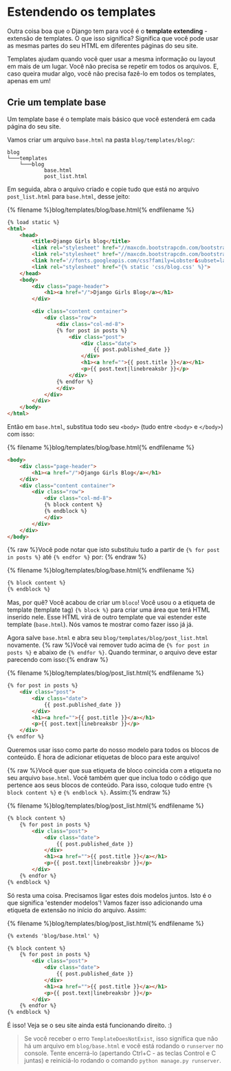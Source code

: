 # Estendendo os templates

Outra coisa boa que o Django tem para você é o **template extending** - extensão de templates. O que isso significa? Significa que você pode usar as mesmas partes do seu HTML em diferentes páginas do seu site.

Templates ajudam quando você quer usar a mesma informação ou layout em mais de um lugar. Você não precisa se repetir em todos os arquivos. E, caso queira mudar algo, você não precisa fazê-lo em todos os templates, apenas em um!

## Crie um template base

Um template base é o template mais básico que você estenderá em cada página do seu site.

Vamos criar um arquivo `base.html` na pasta `blog/templates/blog/`:

    blog
    └───templates
        └───blog
                base.html
                post_list.html
    

Em seguida, abra o arquivo criado e copie tudo que está no arquivo `post_list.html` para `base.html`, desse jeito:

{% filename %}blog/templates/blog/base.html{% endfilename %}

```html
{% load static %}
<html>
    <head>
        <title>Django Girls blog</title>
        <link rel="stylesheet" href="//maxcdn.bootstrapcdn.com/bootstrap/3.2.0/css/bootstrap.min.css">
        <link rel="stylesheet" href="//maxcdn.bootstrapcdn.com/bootstrap/3.2.0/css/bootstrap-theme.min.css">
        <link href='//fonts.googleapis.com/css?family=Lobster&subset=latin,latin-ext' rel='stylesheet' type='text/css'>
        <link rel="stylesheet" href="{% static 'css/blog.css' %}">
    </head>
    <body>
        <div class="page-header">
            <h1><a href="/">Django Girls Blog</a></h1>
        </div>

        <div class="content container">
            <div class="row">
                <div class="col-md-8">
                {% for post in posts %}
                    <div class="post">
                        <div class="date">
                            {{ post.published_date }}
                        </div>
                        <h1><a href="">{{ post.title }}</a></h1>
                        <p>{{ post.text|linebreaksbr }}</p>
                    </div>
                {% endfor %}
                </div>
            </div>
        </div>
    </body>
</html>
```

Então em `base.html`, substitua todo seu `<body>` (tudo entre `<body>` e `</body>`) com isso:

{% filename %}blog/templates/blog/base.html{% endfilename %}

```html
<body>
    <div class="page-header">
        <h1><a href="/">Django Girls Blog</a></h1>
    </div>
    <div class="content container">
        <div class="row">
            <div class="col-md-8">
            {% block content %}
            {% endblock %}
            </div>
        </div>
    </div>
</body>
```

{% raw %}Você pode notar que isto substituiu tudo a partir de `{% for post in posts %}` até `{% endfor %}` por: {% endraw %}

{% filename %}blog/templates/blog/base.html{% endfilename %}

```html
{% block content %}
{% endblock %}
```

Mas, por quê? Você acabou de criar um `bloco`! Você usou o a etiqueta de template (template tag) `{% block %}` para criar uma área que terá HTML inserido nele. Esse HTML virá de outro template que vai estender este template (`base.html`). Nós vamos te mostrar como fazer isso já já.

Agora salve `base.html` e abra seu `blog/templates/blog/post_list.html` novamente. {% raw %}Você vai remover tudo acima de `{% for post in posts %}` e abaixo de `{% endfor %}`. Quando terminar, o arquivo deve estar parecendo com isso:{% endraw %}

{% filename %}blog/templates/blog/post_list.html{% endfilename %}

```html
{% for post in posts %}
    <div class="post">
        <div class="date">
            {{ post.published_date }}
        </div>
        <h1><a href="">{{ post.title }}</a></h1>
        <p>{{ post.text|linebreaksbr }}</p>
    </div>
{% endfor %}
```

Queremos usar isso como parte do nosso modelo para todos os blocos de conteúdo. É hora de adicionar etiquetas de bloco para este arquivo!

{% raw %}Você quer que sua etiqueta de bloco coincida com a etiqueta no seu arquivo `base.html`. Você também quer que inclua todo o código que pertence aos seus blocos de conteúdo. Para isso, coloque tudo entre `{% block content %}` e `{% endblock %}`. Assim:{% endraw %}

{% filename %}blog/templates/blog/post_list.html{% endfilename %}

```html
{% block content %}
    {% for post in posts %}
        <div class="post">
            <div class="date">
                {{ post.published_date }}
            </div>
            <h1><a href="">{{ post.title }}</a></h1>
            <p>{{ post.text|linebreaksbr }}</p>
        </div>
    {% endfor %}
{% endblock %}
```

Só resta uma coisa. Precisamos ligar estes dois modelos juntos. Isto é o que significa 'estender modelos'! Vamos fazer isso adicionando uma etiqueta de extensão no início do arquivo. Assim:

{% filename %}blog/templates/blog/post_list.html{% endfilename %}

```html
{% extends 'blog/base.html' %}

{% block content %}
    {% for post in posts %}
        <div class="post">
            <div class="date">
                {{ post.published_date }}
            </div>
            <h1><a href="">{{ post.title }}</a></h1>
            <p>{{ post.text|linebreaksbr }}</p>
        </div>
    {% endfor %}
{% endblock %}
```

É isso! Veja se o seu site ainda está funcionando direito. :)

> Se você receber o erro `TemplateDoesNotExist`, isso significa que não há um arquivo em `blog/base.html` e você está rodando o `runserver` no console. Tente encerrá-lo (apertando Ctrl+C - as teclas Control e C juntas) e reiniciá-lo rodando o comando `python manage.py runserver`.